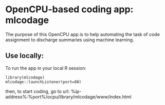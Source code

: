 OpenCPU-based coding app: mlcodage
====================
  
The purpose of this OpenCPU app is to help automating the task of code assignment to discharge summaries using machine learning.  

Use locally:
-----------

To run the app in your local R session:

    library(mlcodage)
	mlcodage::launchListener(port=80)

then, to start coding, go to url: %ip-address%:%port%/ocpu/library/mlcodage/www/index.html


